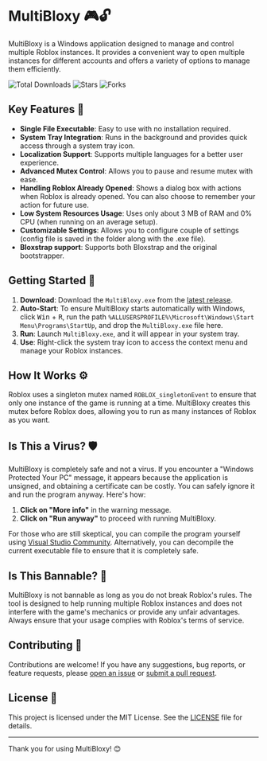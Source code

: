# MultiBloxy 🎮🔓

MultiBloxy is a Windows application designed to manage and control multiple Roblox instances. It provides a convenient way to open multiple instances for different accounts and offers a variety of options to manage them efficiently.

![Total Downloads](https://img.shields.io/github/downloads/Zgoly/MultiBloxy/total?color=%231e90ff)
![Stars](https://img.shields.io/github/stars/Zgoly/MultiBloxy?color=%231e90ff)
![Forks](https://img.shields.io/github/forks/Zgoly/MultiBloxy?color=%231e90ff)

## Key Features 🌟
- **Single File Executable**: Easy to use with no installation required.
- **System Tray Integration**: Runs in the background and provides quick access through a system tray icon.
- **Localization Support**: Supports multiple languages for a better user experience.
- **Advanced Mutex Control**: Allows you to pause and resume mutex with ease.
- **Handling Roblox Already Opened**: Shows a dialog box with actions when Roblox is already opened. You can also choose to remember your action for future use.
- **Low System Resources Usage**: Uses only about 3 MB of RAM and 0% CPU (when running on an average setup).
- **Customizable Settings**: Allows you to configure couple of settings (config file is saved in the folder along with the .exe file).
- **Bloxstrap support**: Supports both Bloxstrap and the original bootstrapper.

## Getting Started 🚀

1. **Download**: Download the `MultiBloxy.exe` from the [latest release](https://github.com/Zgoly/MultiBloxy/releases/latest).
2. **Auto-Start**: To ensure MultiBloxy starts automatically with Windows, click <kbd>Win</kbd> + <kbd>R</kbd>, run the path `%ALLUSERSPROFILE%\Microsoft\Windows\Start Menu\Programs\StartUp`, and drop the `MultiBloxy.exe` file here.
3. **Run**: Launch `MultiBloxy.exe`, and it will appear in your system tray.
4. **Use**: Right-click the system tray icon to access the context menu and manage your Roblox instances.

## How It Works ⚙️
Roblox uses a singleton mutex named `ROBLOX_singletonEvent` to ensure that only one instance of the game is running at a time. MultiBloxy creates this mutex before Roblox does, allowing you to run as many instances of Roblox as you want.

## Is This a Virus? 🛡️

MultiBloxy is completely safe and not a virus. If you encounter a "Windows Protected Your PC" message, it appears because the application is unsigned, and obtaining a certificate can be costly. You can safely ignore it and run the program anyway. Here's how:

1. **Click on "More info"** in the warning message.
2. **Click on "Run anyway"** to proceed with running MultiBloxy.

For those who are still skeptical, you can compile the program yourself using [Visual Studio Community](https://visualstudio.microsoft.com/vs/). Alternatively, you can decompile the current executable file to ensure that it is completely safe.

## Is This Bannable? 🚫

MultiBloxy is not bannable as long as you do not break Roblox's rules. The tool is designed to help running multiple Roblox instances and does not interfere with the game's mechanics or provide any unfair advantages. Always ensure that your usage complies with Roblox's terms of service.

## Contributing 🤝

Contributions are welcome! If you have any suggestions, bug reports, or feature requests, please [open an issue](https://github.com/Zgoly/MultiBloxy/issues) or [submit a pull request](https://github.com/Zgoly/MultiBloxy/pulls).

## License 📜

This project is licensed under the MIT License. See the [LICENSE](LICENSE) file for details.

---

Thank you for using MultiBloxy! 😊
